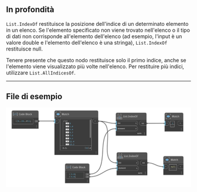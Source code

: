 ## In profondità
`List.IndexOf` restituisce la posizione dell'indice di un determinato elemento in un elenco. Se l'elemento specificato non viene trovato nell'elenco o il tipo di dati non corrisponde all'elemento dell'elenco (ad esempio, l'input è un valore double e l'elemento dell'elenco è una stringa), `List.IndexOf` restituisce null.

Tenere presente che questo nodo restituisce solo il primo indice, anche se l'elemento viene visualizzato più volte nell'elenco. Per restituire più indici, utilizzare `List.AllIndicesOf`.
___
## File di esempio

![List.IndexOf](./DSCore.List.IndexOf_img.jpg)
